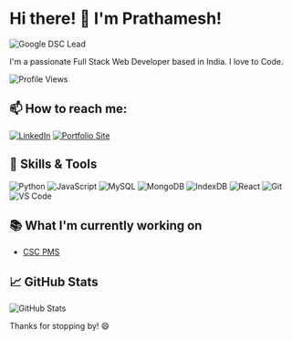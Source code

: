 # Hi there! 👋 I'm Prathamesh!

![Google DSC Lead](https://img.shields.io/badge/Google%20DSC%20Lead-Active-blue?style=flat-square&logo=google)

I'm a passionate Full Stack Web Developer based in India. I love to Code. 

![Profile Views](https://komarev.com/ghpvc/?username=prathamsakhare&color=blueviolet)

## 📫 How to reach me:

[![LinkedIn](https://img.shields.io/badge/LinkedIn-Prathamesh-blue?style=flat-square&logo=linkedin)](https://www.linkedin.com/in/prathampsakhare/)
[![Portfolio Site](https://img.shields.io/badge/Website-MyWebsite-blue?style=flat-square&logo=google-chrome)](https://tiny-pixie-c79520.netlify.app/)

## 💼 Skills & Tools

![Python](https://img.shields.io/badge/Python-blue?style=flat-square&logo=python)
![JavaScript](https://img.shields.io/badge/JavaScript-blue?style=flat-square&logo=javascript)
![MySQL](https://img.shields.io/badge/mysql-blue?style=flat-square&logo=mysql)
![MongoDB](https://img.shields.io/badge/MongoDB-blue?style=flat-square&logo=mongodb)
![IndexDB](https://img.shields.io/badge/IndexedDB-blue?style=flat-square&logo=database)
![React](https://img.shields.io/badge/React-blue?style=flat-square&logo=react)
![Git](https://img.shields.io/badge/Git-blue?style=flat-square&logo=git)
![VS Code](https://img.shields.io/badge/VS%20Code-blue?style=flat-square&logo=visual-studio-code)



## 📚 What I'm currently working on

- [CSC PMS](https://github.com/prathamsakhare/csc-dev)

## 📈 GitHub Stats

![GitHub Stats](https://github-readme-stats.vercel.app/api?username=prathamsakhare&show_icons=true&theme=radical)



Thanks for stopping by! 😄
